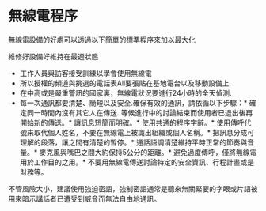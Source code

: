 [Title]: # (無線電程序)
[Difficulty]: # (初學者)
[Order]: # (9)

# 無線電程序

無線電設備的好處可以透過以下簡單的標準程序來加以最大化

維修好設備好維持在最適狀態
* 工作人員與訪客接受訓練以學會使用無線電
* 所以授權的頻道與挑選的電話表All要張貼在基地電台以及移動設備上.
* 在中高或是嚴重警訊的國家裏，無線電狀況要進行24小時的全天偵測.
* 每一次通訊都要清楚、簡短以及安全.確保有效的通訊，請依循以下步驟：* 確定同一時間內沒有其它人在傳送. 等候進行中的討論結束而使用者已退出後再開始新的傳送。* 讓訊息短簡而明確。* 使用共通的程序字辭。* 使用傳呼代號來取代個人姓名，不要在無線電上被識出組織或個人名稱。* 把訊息分成可理解的段落，讓之間有清楚的暫停。* 通話語調清楚維持平時正常的節奏與音量。* 麥克風與嘴巴之間大約保持5公分的距離。* 避免過度傳呼，僅將無線電用於工作目的之用。* 不要用無線電傳送討論特定的安全資訊、行程計畫或是財務等。

不管風險大小，建議使用強迫密語，強制密語通常是聽來無關緊要的字眼或片語被用來暗示講話者已遭受到威脅而無法自由地通訊。